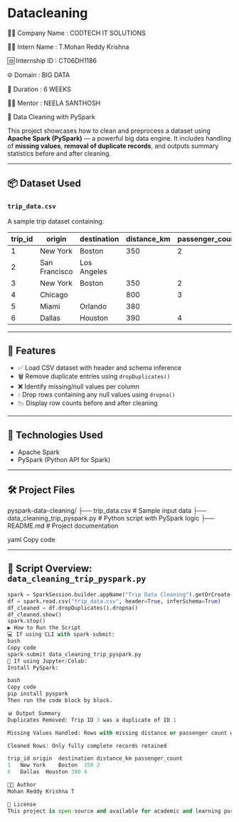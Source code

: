 # Datacleaning
👨‍💼 Company Name     : CODTECH IT SOLUTIONS

🧑‍🎓 Intern Name      : T.Mohan Reddy Krishna

🆔 Internship ID      : CT06DH1186

🌐 Domain             : BIG DATA

📅 Duration           : 6 WEEKS

👨‍🏫 Mentor            : NEELA SANTHOSH

🚀 Data Cleaning with PySpark

This project showcases how to clean and preprocess a dataset using **Apache Spark (PySpark)** — a powerful big data engine. It includes handling of **missing values**, **removal of duplicate records**, and outputs summary statistics before and after cleaning.

---

## 📦 Dataset Used

### `trip_data.csv`

A sample trip dataset containing:

| trip_id | origin        | destination   | distance_km | passenger_count |
|---------|---------------|---------------|-------------|-----------------|
| 1       | New York      | Boston        | 350         | 2               |
| 2       | San Francisco | Los Angeles   |             |                 |
| 3       | New York      | Boston        | 350         | 2               |
| 4       | Chicago       |               | 800         | 3               |
| 5       | Miami         | Orlando       | 380         |                 |
| 6       | Dallas        | Houston       | 390         | 4               |

---

## 🧪 Features

- ✅ Load CSV dataset with header and schema inference
- 🗑️ Remove duplicate entries using `dropDuplicates()`
- ❌ Identify missing/null values per column
- 💧 Drop rows containing any null values using `dropna()`
- 📉 Display row counts before and after cleaning

---

## 🧠 Technologies Used

- Apache Spark
- PySpark (Python API for Spark)

---

## 🛠️ Project Files

pyspark-data-cleaning/
├── trip_data.csv # Sample input data
├── data_cleaning_trip_pyspark.py # Python script with PySpark logic
├── README.md # Project documentation

yaml
Copy code

---

## 📜 Script Overview: `data_cleaning_trip_pyspark.py`

```python
spark = SparkSession.builder.appName("Trip Data Cleaning").getOrCreate()
df = spark.read.csv("trip_data.csv", header=True, inferSchema=True)
df_cleaned = df.dropDuplicates().dropna()
df_cleaned.show()
spark.stop()
▶️ How to Run the Script
💻 If using CLI with spark-submit:
bash
Copy code
spark-submit data_cleaning_trip_pyspark.py
📓 If using Jupyter/Colab:
Install PySpark:

bash
Copy code
pip install pyspark
Then run the code block by block.

📊 Output Summary
Duplicates Removed: Trip ID 3 was a duplicate of ID 1

Missing Values Handled: Rows with missing distance or passenger count were dropped

Cleaned Rows: Only fully complete records retained

trip_id	origin	destination	distance_km	passenger_count
1	New York	Boston	350	2
6	Dallas	Houston	390	4

🧑‍💻 Author
Mohan Reddy Krishna T

📝 License
This project is open-source and available for academic and learning purposes.

